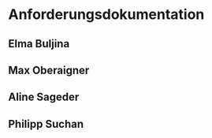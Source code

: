 # Anforderungsdokumentation

## Elma Buljina

## Max Oberaigner

## Aline Sageder

## Philipp Suchan
